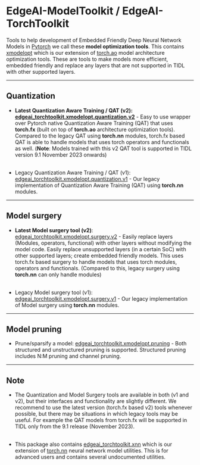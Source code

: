 # EdgeAI-ModelToolkit / EdgeAI-TorchToolkit

Tools to help development of Embedded Friendly Deep Neural Network Models in [Pytorch](https://pytorch.org) we call these **model optimization tools**. This contains [xmodelopt](xmodelopt) which is our extension of [torch.ao](https://github.com/pytorch/pytorch/tree/main/torch/ao) model architecture optimization tools. These are tools to make models more efficient, embedded friendly and replace any layers that are not supported in TIDL with other supported layers.<br>

<hr>

## Quantization
- **Latest Quantization Aware Training / QAT (v2): [edgeai_torchtoolkit.xmodelopt.quantization.v2](./xmodelopt/quantization/v2)** - Easy to use wrapper over Pytorch native Quantization Aware Training (QAT) that uses **torch.fx** (built on top of **torch.ao** architecture optimization tools). Compared to the legacy QAT using **torch.nn** modules, torch.fx based QAT is able to handle models that uses torch operators and functionals as well. (**Note**: Models trained with this v2 QAT tool is supported in TIDL version 9.1  November 2023 onwards)<br><br>

- Legacy Quantization Aware Training / QAT (v1): [edgeai_torchtoolkit.xmodelopt.quantization.v1](./xmodelopt/quantization/v1) - Our legacy implementation of Quantization Aware Training (QAT) using **torch.nn** modules.<br>

<hr>

## Model surgery
- **Latest Model surgery tool (v2)**: [edgeai_torchtoolkit.xmodelopt.surgery.v2](./xmodelopt/surgery/v2) - Easily replace layers (Modules, operators, functional) with other layers without modifying the model code. Easily replace unsupported layers (in a certain SoC) with other supported layers; create embedded friendly models. This uses torch.fx based surgery to handle models that uses torch modules, operators and functionals. (Compared to this, legacy surgery using **torch.nn** can only handle modules)<br><br>

- Legacy Model surgery tool (v1): [edgeai_torchtoolkit.xmodelopt.surgery.v1](./xmodelopt/surgery/v1) - Our legacy implementation of Model surgery using **torch.nn** modules.<br>

<hr>

## Model pruning
- Prune/sparsify a model: [edgeai_torchtoolkit.xmodelopt.pruning](./xmodelopt/pruning) - Both structured and unstructured pruning is supported. Structured pruning includes N:M pruning and channel pruning.

<hr>

## Note
- The Quantization and Model Surgery tools are available in both (v1 and v2), but their interfaces and functionality are slightly different. We recommend to use the latest version (torch.fx based v2) tools whenever possible, but there may be situations in which legacy tools may be useful. For example the QAT models from torch.fx will be supported in TIDL only from the 9.1 release (November 2023).<br><br>

- This package also contains [edgeai_torchtoolkit.xnn](xnn) which is our extension of [torch.nn](https://github.com/pytorch/pytorch/tree/main/torch/nn) neural network model utilities. This is for advanced users and contains several undocumented utilities. <br>